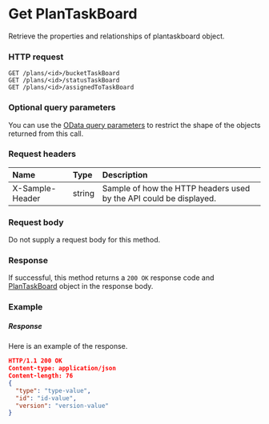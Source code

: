 # Get PlanTaskBoard

Retrieve the properties and relationships of plantaskboard object.
### HTTP request
```http
GET /plans/<id>/bucketTaskBoard
GET /plans/<id>/statusTaskBoard
GET /plans/<id>/assignedToTaskBoard
```
### Optional query parameters
You can use the [OData query parameters](odata-optional-query-parameters.md) to restrict the shape of the objects returned from this call.
### Request headers
| Name       | Type | Description|
|:-----------|:------|:----------|
| X-Sample-Header  | string  | Sample of how the HTTP headers used by the API could be displayed.|

### Request body
Do not supply a request body for this method.
### Response
If successful, this method returns a `200 OK` response code and [PlanTaskBoard](../resources/plantaskboard.md) object in the response body.
### Example
##### Response
Here is an example of the response.
```json
HTTP/1.1 200 OK
Content-type: application/json
Content-length: 76
{
  "type": "type-value",
  "id": "id-value",
  "version": "version-value"
}
```

<!-- uuid: c2e84978-3201-4d7c-aec5-9c91520323a3
2015-10-12 23:28:11 UTC -->